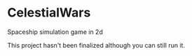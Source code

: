 # CelestialWars
Spaceship simulation game in 2d

This project hasn't been finalized although you can still run it.
